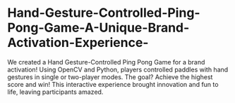 # Hand-Gesture-Controlled-Ping-Pong-Game-A-Unique-Brand-Activation-Experience-
 We created a Hand Gesture-Controlled Ping Pong Game for a brand activation! Using OpenCV and Python, players controlled paddles with hand gestures in single or two-player modes. The goal? Achieve the highest score and win! This interactive experience brought innovation and fun to life, leaving participants amazed.

